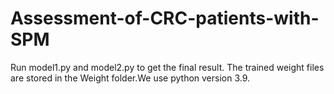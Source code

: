 # Assessment-of-CRC-patients-with-SPM

Run model1.py and model2.py to get the final result. The trained weight files are stored in the Weight folder.We use python version 3.9.
